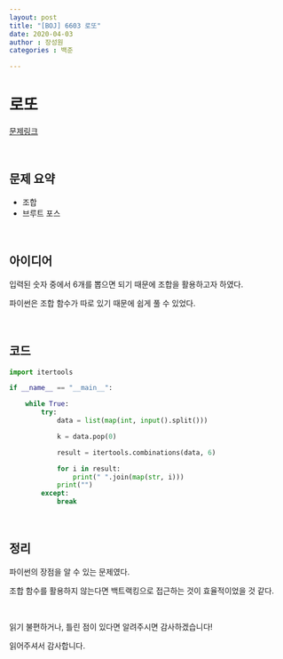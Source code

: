 ```yaml
---
layout: post
title: "[BOJ] 6603 로또"
date: 2020-04-03
author : 장성원
categories : 백준

---
```


# 로또

[문제링크](https://www.acmicpc.net/problem/6603)

<br>

## 문제 요약

- 조합
- 브루트 포스

<br>

## 아이디어

입력된 숫자 중에서 6개를 뽑으면 되기 때문에 조합을 활용하고자 하였다.

파이썬은 조합 함수가 따로 있기 때문에 쉽게 풀 수 있었다.

<br>

## 코드

```python
import itertools

if __name__ == "__main__":

    while True:
        try:
            data = list(map(int, input().split()))

            k = data.pop(0)

            result = itertools.combinations(data, 6)

            for i in result:
                print(" ".join(map(str, i)))
            print("")
        except:
            break
```

<br>

## 정리

파이썬의 장점을 알 수 있는 문제였다. 

조합 함수를 활용하지 않는다면 백트랙킹으로 접근하는 것이 효율적이었을 것 같다. 



 <br>

읽기 불편하거나, 틀린 점이 있다면 알려주시면 감사하겠습니다!

읽어주셔서 감사합니다.